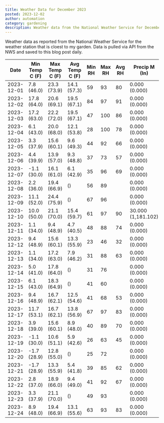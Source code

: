 ```yaml
---
title: Weather Data for December 2023
posted: 2023-12-02
author: automation
category: gardening
description: Weather data from the National Weather Service for December 2023
---
```


Weather data as reported from the National Weather Service for the weather station 
that is cloest to my garden. Data is pulled via API from the NWS and saved to this 
blog post daily.

|Date|Min Temp C (F)|Max Temp C (F)|Avg Temp C (F)|Min RH|Max RH|Avg RH|Precip M (In)|Avg Precip/Hr|
|---|---|---|---|---|---|---|---|---|
|2023-12-01|7.8 (46.0)|23.3 (73.9)|14.1 (57.3)|59|93|80|0.000 (0.000)|0.000 (0.000)|
|2023-12-02|17.8 (64.0)|20.6 (69.1)|19.5 (67.1)|84|97|91|0.000 (0.000)|0.000 (0.000)|
|2023-12-03|17.2 (63.0)|22.2 (72.0)|19.5 (67.1)|47|100|86|0.000 (0.000)|0.000 (0.000)|
|2023-12-04|6.1 (43.0)|20.0 (68.0)|12.1 (53.8)|28|100|78|0.000 (0.000)|0.000 (0.000)|
|2023-12-05|3.3 (37.9)|15.6 (60.1)|9.6 (49.3)|44|92|66|0.000 (0.000)|0.000 (0.000)|
|2023-12-06|4.4 (39.9)|13.9 (57.0)|9.3 (48.8)|37|73|57|0.000 (0.000)|0.000 (0.000)|
|2023-12-07|-1.1 (30.0)|16.1 (61.0)|6.1 (42.9)|35|96|69|0.000 (0.000)|0.000 (0.000)|
|2023-12-08|2.2 (36.0)|19.4 (66.9)| ()|56|89||0.000 (0.000)|0.000 (0.000)|
|2023-12-09|11.1 (52.0)|24.4 (75.9)| ()|67|96||0.000 (0.000)|0.000 (0.000)|
|2023-12-10|10.0 (50.0)|21.1 (70.0)|15.4 (59.7)|61|97|90|30.000 (1,181.102)|28.121 (28.121)|
|2023-12-11|1.1 (34.0)|9.4 (48.9)|4.7 (40.5)|48|88|74|0.000 (0.000)|0.000 (0.000)|
|2023-12-12|9.4 (48.9)|15.6 (60.1)|13.3 (55.9)|23|46|32|0.000 (0.000)|0.000 (0.000)|
|2023-12-13|1.1 (34.0)|17.2 (63.0)|7.9 (46.2)|31|88|63|0.000 (0.000)|0.000 (0.000)|
|2023-12-14|5.0 (41.0)|17.8 (64.0)| ()|31|76||0.000 (0.000)|0.000 (0.000)|
|2023-12-15|6.1 (43.0)|18.3 (64.9)| ()|41|60||0.000 (0.000)|0.000 (0.000)|
|2023-12-16|9.4 (48.9)|16.7 (62.1)|12.5 (54.6)|41|68|53|0.000 (0.000)|0.000 (0.000)|
|2023-12-17|11.7 (53.1)|16.7 (62.1)|13.8 (56.9)|67|97|83|0.000 (0.000)|0.000 (0.000)|
|2023-12-18|3.9 (39.0)|15.6 (60.1)|8.9 (48.0)|40|89|70|0.000 (0.000)|0.000 (0.000)|
|2023-12-19|-1.1 (30.0)|10.6 (51.1)|5.9 (42.6)|26|63|45|0.000 (0.000)|0.000 (0.000)|
|2023-12-20|-1.7 (28.9)|12.8 (55.0)| ()|25|72||0.000 (0.000)|0.000 (0.000)|
|2023-12-21|-1.7 (28.9)|13.3 (55.9)|5.4 (41.8)|39|85|62|0.000 (0.000)|0.000 (0.000)|
|2023-12-22|2.8 (37.0)|18.9 (66.0)|9.4 (49.0)|41|92|67|0.000 (0.000)|0.000 (0.000)|
|2023-12-23|3.3 (37.9)|21.1 (70.0)| ()|49|93||0.000 (0.000)|0.000 (0.000)|
|2023-12-24|8.9 (48.0)|19.4 (66.9)|13.1 (55.6)|63|93|83|0.000 (0.000)|0.000 (0.000)|
